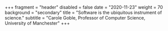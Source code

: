 +++ fragment = "header" disabled = false date = "2020-11-23" weight = 70 background = "secondary"
title = "Software is the ubiquitous instrument of science." subtitle = "Carole Goble, Professor of Computer Science, University of Manchester" +++
